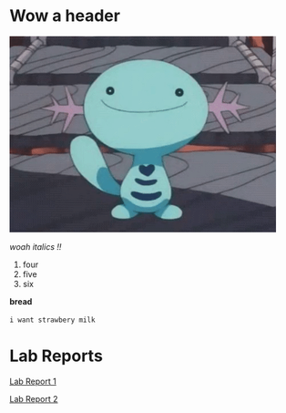 # Wow a header

![Alt Text](huh_woop.gif)


*woah italics !!*

1. four
2. five
3. six

**bread** 

`i want strawbery milk`

# Lab Reports

[Lab Report 1](https://d-doan.github.io/cse15l-lab-reports/lab-report-1-week-2.html)

[Lab Report 2](https://d-doan.github.io/cse15l-lab-reports/lab-report-2-week-4.html)
